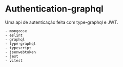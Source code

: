 # Authentication-graphql
Uma api de autenticação feita com type-graphql e JWT.


    - mongoose
    - eslint
    - graphql
    - type-graphql
    - typescript
    - jsonwebtoken
    - jest
    - vitest
